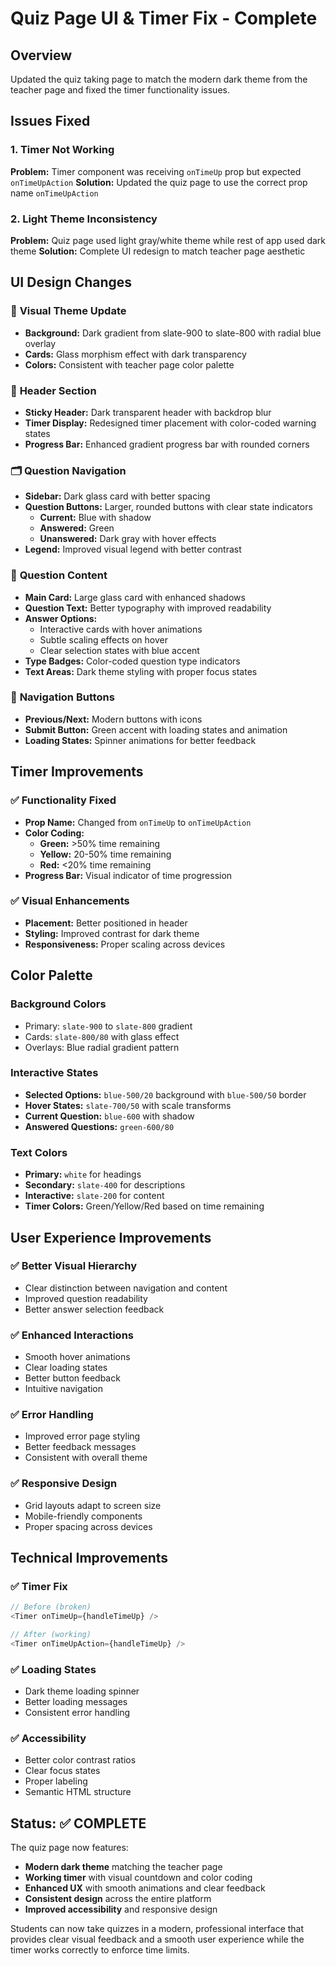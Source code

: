 # Quiz Page UI & Timer Fix - Complete

## Overview
Updated the quiz taking page to match the modern dark theme from the teacher page and fixed the timer functionality issues.

## Issues Fixed

### 1. **Timer Not Working**
**Problem:** Timer component was receiving `onTimeUp` prop but expected `onTimeUpAction`
**Solution:** Updated the quiz page to use the correct prop name `onTimeUpAction`

### 2. **Light Theme Inconsistency**
**Problem:** Quiz page used light gray/white theme while rest of app used dark theme
**Solution:** Complete UI redesign to match teacher page aesthetic

## UI Design Changes

### 🎨 **Visual Theme Update**
- **Background:** Dark gradient from slate-900 to slate-800 with radial blue overlay
- **Cards:** Glass morphism effect with dark transparency
- **Colors:** Consistent with teacher page color palette

### 📱 **Header Section**
- **Sticky Header:** Dark transparent header with backdrop blur
- **Timer Display:** Redesigned timer placement with color-coded warning states
- **Progress Bar:** Enhanced gradient progress bar with rounded corners

### 🗂️ **Question Navigation**
- **Sidebar:** Dark glass card with better spacing
- **Question Buttons:** Larger, rounded buttons with clear state indicators
  - **Current:** Blue with shadow
  - **Answered:** Green
  - **Unanswered:** Dark gray with hover effects
- **Legend:** Improved visual legend with better contrast

### 📝 **Question Content**
- **Main Card:** Large glass card with enhanced shadows
- **Question Text:** Better typography with improved readability
- **Answer Options:** 
  - Interactive cards with hover animations
  - Subtle scaling effects on hover
  - Clear selection states with blue accent
- **Type Badges:** Color-coded question type indicators
- **Text Areas:** Dark theme styling with proper focus states

### 🔘 **Navigation Buttons**
- **Previous/Next:** Modern buttons with icons
- **Submit Button:** Green accent with loading states and animation
- **Loading States:** Spinner animations for better feedback

## Timer Improvements

### ✅ **Functionality Fixed**
- **Prop Name:** Changed from `onTimeUp` to `onTimeUpAction`
- **Color Coding:** 
  - **Green:** >50% time remaining
  - **Yellow:** 20-50% time remaining  
  - **Red:** <20% time remaining
- **Progress Bar:** Visual indicator of time progression

### ✅ **Visual Enhancements**
- **Placement:** Better positioned in header
- **Styling:** Improved contrast for dark theme
- **Responsiveness:** Proper scaling across devices

## Color Palette

### **Background Colors**
- Primary: `slate-900` to `slate-800` gradient
- Cards: `slate-800/80` with glass effect
- Overlays: Blue radial gradient pattern

### **Interactive States**
- **Selected Options:** `blue-500/20` background with `blue-500/50` border
- **Hover States:** `slate-700/50` with scale transforms
- **Current Question:** `blue-600` with shadow
- **Answered Questions:** `green-600/80`

### **Text Colors**
- **Primary:** `white` for headings
- **Secondary:** `slate-400` for descriptions
- **Interactive:** `slate-200` for content
- **Timer Colors:** Green/Yellow/Red based on time remaining

## User Experience Improvements

### ✅ **Better Visual Hierarchy**
- Clear distinction between navigation and content
- Improved question readability
- Better answer selection feedback

### ✅ **Enhanced Interactions**
- Smooth hover animations
- Clear loading states
- Better button feedback
- Intuitive navigation

### ✅ **Error Handling**
- Improved error page styling
- Better feedback messages
- Consistent with overall theme

### ✅ **Responsive Design**
- Grid layouts adapt to screen size
- Mobile-friendly components
- Proper spacing across devices

## Technical Improvements

### ✅ **Timer Fix**
```javascript
// Before (broken)
<Timer onTimeUp={handleTimeUp} />

// After (working)
<Timer onTimeUpAction={handleTimeUp} />
```

### ✅ **Loading States**
- Dark theme loading spinner
- Better loading messages
- Consistent error handling

### ✅ **Accessibility**
- Better color contrast ratios
- Clear focus states
- Proper labeling
- Semantic HTML structure

## Status: ✅ COMPLETE

The quiz page now features:
- **Modern dark theme** matching the teacher page
- **Working timer** with visual countdown and color coding
- **Enhanced UX** with smooth animations and clear feedback
- **Consistent design** across the entire platform
- **Improved accessibility** and responsive design

Students can now take quizzes in a modern, professional interface that provides clear visual feedback and a smooth user experience while the timer works correctly to enforce time limits.
